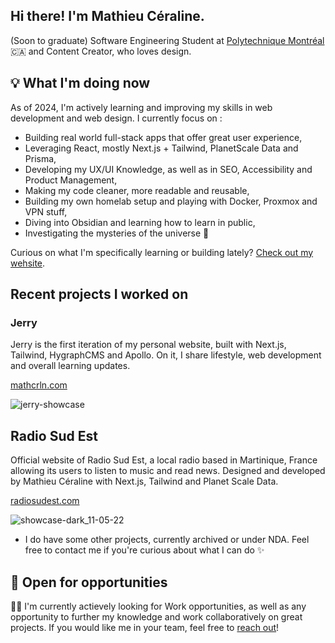 Hi there! I'm Mathieu Céraline.
---

(Soon to graduate) Software Engineering Student at [Polytechnique Montréal](https://polymtl.ca) 🇨🇦  <span> </span> and Content Creator, who loves design.

## 💡 What I'm doing now
As of 2024, I'm actively learning and improving my skills in web development and web design. I currently focus on : 
- Building real world full-stack apps that offer great user experience,
- Leveraging React, mostly Next.js + Tailwind, PlanetScale Data and Prisma,
- Developing my UX/UI Knowledge, as well as in SEO, Accessibility and Product Management, 
- Making my code cleaner, more readable and reusable,
- Building my own homelab setup and playing with Docker, Proxmox and VPN stuff, 
- Diving into Obsidian and learning how to learn in public,
- Investigating the mysteries of the universe 🔭

Curious on what I'm specifically learning or building lately? [Check out my wehsite](https://mathcrln.com).

## Recent projects I worked on

### Jerry
Jerry is the first iteration of my personal website, built with Next.js, Tailwind, HygraphCMS and Apollo. On it, I share lifestyle, web development and overall learning updates.

[mathcrln.com](https://mathcrln.com) 

![jerry-showcase](https://github.com/mathcrln/mathcrln/assets/44712449/344efa02-9a58-4678-a5c5-03acdb2d9a31)

## Radio Sud Est
Official website of Radio Sud Est, a local radio based in Martinique, France allowing its users to listen to music and read news. Designed and developed by Mathieu Céraline with Next.js, Tailwind and Planet Scale Data.

[radiosudest.com](https://radiosudest.com)

![showcase-dark_11-05-22](https://github.com/mathcrln/mathcrln/assets/44712449/bb8e2830-8460-4f0e-986b-a2cace9543a7)

- I do have some other projects, currently archived or under NDA. Feel free to contact me if you're curious about what I can do ✨


## 🚀 Open for opportunities
👋🏾 I'm currently actievely looking for Work opportunities, as well as any opportunity to further my knowledge and work collaboratively on great projects. If you would like me in your team, feel free to [reach out](mailto:mathieu@crln.fr)!
